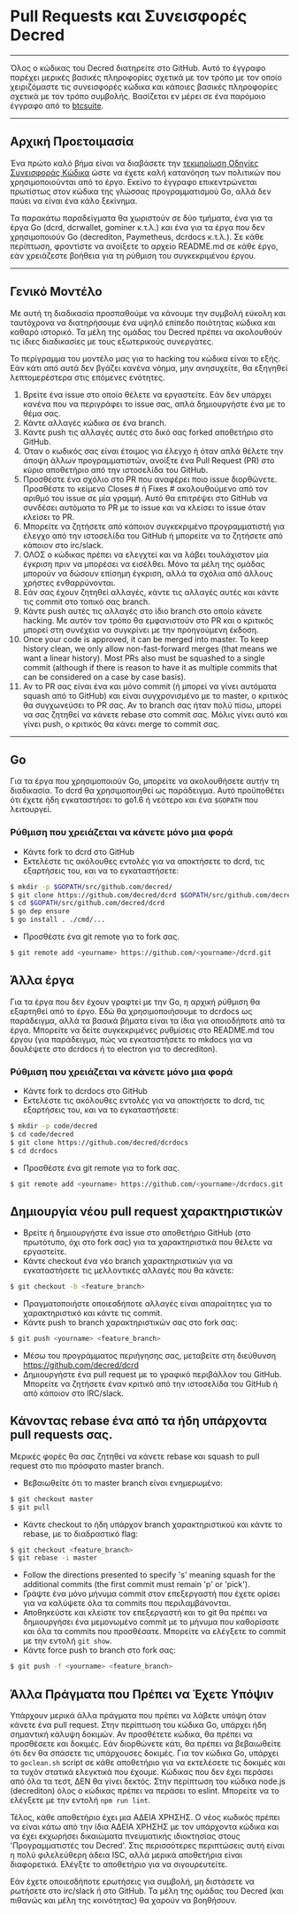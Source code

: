 # Pull Requests και Συνεισφορές Decred

---

Όλος ο κώδικας του Decred διατηρείτε στο GitHub. Αυτό το έγγραφο παρέχει μερικές βασικές πληροφορίες σχετικά με τον τρόπο με τον οποίο χειριζόμαστε τις συνεισφορές κώδικα και κάποιες βασικές πληροφορίες σχετικά με τον τρόπο συμβολής. Βασίζεται εν μέρει σε ένα παρόμοιο έγγραφο από το [btcsuite](https://github.com/btcsuite).

---

## Αρχική Προετοιμασία

Ένα πρώτο καλό βήμα είναι να διαβάσετε την [τεκμηρίωση Οδηγίες Συνεισφοράς Κώδικα](https://github.com/decred/dcrd/blob/master/docs/code_contribution_guidelines.md) ώστε να έχετε καλή κατανόηση των πολιτικών που χρησιμοποιούνται από το
έργο. Εκείνο το έγγραφο επικεντρώνεται πρωτίστως στον κώδικα της γλώσσας προγραμματισμού Go, αλλά δεν παύει να είναι ένα κάλο ξεκίνημα.

Τα παρακάτω παραδείγματα θα χωριστούν σε δύο τμήματα, ένα για τα έργα Go (dcrd, dcrwallet, gominer κ.τ.λ.) και ένα για τα έργα που δεν χρησιμοποιούν Go (decrediton, Paymetheus, dcrdocs κ.τ.λ.). Σε κάθε περίπτωση, φροντίστε να ανοίξετε το αρχείο README.md σε κάθε έργο, εάν χρειάζεστε βοήθεια για τη ρύθμιση του συγκεκριμένου έργου.

---

## Γενικό Μοντέλο

Με αυτή τη διαδικασία προσπαθούμε να κάνουμε την συμβολή εύκολη και ταυτόχρονα να διατηρήσουμε ένα υψηλό επίπεδο ποιότητας κώδικα και καθαρό ιστορικό. Τα μέλη της ομάδας του Decred πρέπει να ακολουθούν τις ίδιες διαδικασίες με τους εξωτερικούς συνεργάτες.

Το περίγραμμα του μοντέλο μας για το hacking του κώδικα είναι το εξής. Εάν κάτι από αυτά δεν βγάζει κανένα νόημα, μην ανησυχείτε, θα εξηγηθεί λεπτομερέστερα στις επόμενες ενότητες.

1. Βρείτε ένα issue στο οποίο θέλετε να εργαστείτε. Εάν δεν υπάρχει κανένα που να περιγράφει το issue σας, απλά δημιουργήστε ένα με το θέμα σας.
1. Κάντε αλλαγές κώδικα σε ένα branch.
1. Κάντε push τις αλλαγές αυτές στο δικό σας forked αποθετήριο στο GitHub.
1. Όταν ο κωδικός σας είναι έτοιμος για έλεγχο ή όταν απλά θέλετε την άποψη άλλων προγραμματιστών, ανοίξτε ένα Pull Request (PR) στο κύριο αποθετήριο από την ιστοσελίδα του GitHub.
1. Προσθέστε ένα σχόλιο στο PR που αναφέρει ποιο issue διορθώνετε. Προσθέστε το κείμενο Closes # ή Fixes # ακολουθούμενο από τον αριθμό του issue σε μία γραμμή. Αυτό θα επιτρέψει στο GitHub να συνδέσει αυτόματα το PR με το issue και να κλείσει το issue όταν κλείσει το PR.
1. Μπορείτε να ζητήσετε από κάποιον συγκεκριμένο προγραμματιστή για έλεγχο από την ιστοσελίδα του GitHub ή μπορείτε να το ζητήσετε από κάποιον στο irc/slack.
1. ΟΛΟΣ ο κώδικας πρέπει να ελεγχτεί και να λάβει τουλάχιστον μία έγκριση πριν να μπορέσει να εισέλθει. Μόνο τα μέλη της ομάδας μπορούν να δώσουν επίσημη έγκριση, αλλά τα σχόλια από άλλους χρήστες ενθαρρύνονται.
1. Εάν σας έχουν ζητηθεί αλλαγές, κάντε τις αλλαγές αυτές και κάντε τις commit στο τοπικό σας branch.
1. Κάντε push αυτές τις αλλαγές στο ίδιο branch στο οποίο κάνετε hacking. Με αυτόν τον τρόπο θα εμφανιστούν στο PR και ο κριτικός μπορεί στη συνέχεια να συγκρίνει με την προηγούμενη έκδοση.
1. Once your code is approved, it can be merged into master.  To keep history clean, we only allow non-fast-forward merges (that means we want a linear history).  Most PRs also must be squashed to a single commit (although if there is reason to have it as multiple commits that can be considered on a case by case basis).
1. Αν το PR σας είναι ένα και μόνο commit (ή μπορεί να γίνει αυτόματα squash από το GitHub) και είναι συγχρονισμένο με το master, ο κριτικός θα συγχωνεύσει το PR σας. Αν το branch σας ήταν πολύ πίσω, μπορεί να σας ζητηθεί να κάνετε rebase στο commit σας. Μόλις γίνει αυτό και γίνει push, ο κριτικός θα κάνει merge το commit σας.

---

## Go 

Για τα έργα που χρησιμοποιούν Go, μπορείτε να ακολουθήσετε αυτήν τη διαδικασία. Το dcrd θα χρησιμοποιηθεί ως παράδειγμα. Αυτό προϋποθέτει ότι έχετε ήδη εγκαταστήσει το go1.6 ή νεότερο και ένα `$GOPATH` που λειτουργεί.

### Ρύθμιση που χρειάζεται να κάνετε μόνο μια φορά
- Κάντε fork το dcrd στο GitHub
- Εκτελέστε τις ακόλουθες εντολές για να αποκτήσετε το dcrd, τις εξαρτήσεις του, και να το εγκαταστήσετε:

```bash
$ mkdir -p $GOPATH/src/github.com/decred/
$ git clone https://github.com/decred/dcrd $GOPATH/src/github.com/decred/dcrd
$ cd $GOPATH/src/github.com/decred/dcrd
$ go dep ensure
$ go install . ./cmd/...
```

- Προσθέστε ένα git remote για το fork σας.

```bash
$ git remote add <yourname> https://github.com/<yourname>/dcrd.git
```

## Άλλα έργα

Για τα έργα που δεν έχουν γραφτεί με την Go, η αρχική ρύθμιση θα εξαρτηθεί από το έργο. Εδώ θα χρησιμοποιήσουμε το dcrdocs ως παράδειγμα, αλλά τα βασικά βήματα είναι τα ίδια για οποιοδήποτε από τα έργα. Μπορείτε να δείτε συγκεκριμένες ρυθμίσεις στο README.md του έργου (για παράδειγμα, πώς να εγκαταστήσετε το mkdocs για να δουλέψετε στο dcrdocs ή το electron για το decrediton).

### Ρύθμιση που χρειάζεται να κάνετε μόνο μια φορά
- Κάντε fork το dcrdocs στο GitHub
- Εκτελέστε τις ακόλουθες εντολές για να αποκτήσετε το dcrd, τις εξαρτήσεις του, και να το εγκαταστήσετε:

```bash
$ mkdir -p code/decred
$ cd code/decred
$ git clone https://github.com/decred/dcrdocs
$ cd dcrdocs
```

- Προσθέστε ένα git remote για το fork σας.

```bash
$ git remote add <yourname> https://github.com/<yourname>/dcrdocs.git
```

## Δημιουργία νέου pull request χαρακτηριστικών
- Βρείτε ή δημιουργήστε ένα issue στο αποθετήριο GitHub (στο πρωτότυπο, όχι στο fork σας) για τα χαρακτηριστικά που θέλετε να εργαστείτε.
- Κάντε checkout ένα νέο branch χαρακτηριστικών για να εγκαταστήσετε τις μελλοντικές αλλαγές που θα κάνετε:

```bash
$ git checkout -b <feature_branch>
```
- Πραγματοποιήστε οποιεσδήποτε αλλαγές είναι απαραίτητες για το χαρακτηριστικό και κάντε τις commit.
- Κάντε push το branch χαρακτηριστικών σας στο fork σας:

```bash
$ git push <yourname> <feature_branch>
```
- Μέσω του προγράμματος περιήγησης σας, μεταβείτε στη διεύθυνση https://github.com/decred/dcrd
- Δημιουργήστε ένα pull request με το γραφικό περιβάλλον του GitHub. Μπορείτε να ζητήσετε έναν κριτικό από την ιστοσελίδα του GitHub ή από κάποιον στο IRC/slack.

## Κάνοντας rebase ένα από τα ήδη υπάρχοντα pull requests σας.

Μερικές φορές θα σας ζητηθεί να κάνετε rebase και squash το pull request στο πιο πρόσφατο master branch.

- Βεβαιωθείτε ότι το master branch είναι ενημερωμένο:

```bash
$ git checkout master
$ git pull
```
- Κάντε checkout το ήδη υπάρχον branch χαρακτηριστικού και κάντε το rebase, με το διαδραστικό flag:

```bash
$ git checkout <feature_branch>
$ git rebase -i master
```
- Follow the directions presented to specify 's' meaning squash for the additional commits (the first commit must remain 'p' or 'pick').
- Γράψτε ένα μόνο μήνυμα commit στον επεξεργαστή που έχετε ορίσει για να καλύψετε όλα τα commits που περιλαμβάνονται.
- Αποθηκεύστε και κλείστε τον επεξεργαστή και το git θα πρέπει να δημιουργήσει ένα μεμονωμένο commit με το μήνυμα που καθορίσατε και όλα τα commits που προσθέσατε. Μπορείτε να ελέγξετε το commit με την εντολή ```git show```.
- Κάντε force push το branch στο fork σας:

```bash
$ git push -f <yourname> <feature_branch>
```

## Άλλα Πράγματα που Πρέπει να Έχετε Υπόψιν

Υπάρχουν μερικά άλλα πράγματα που πρέπει να λάβετε υπόψη όταν κάνετε ένα pull request. Στην περίπτωση του κώδικα Go, υπάρχει ήδη σημαντική κάλυψη δοκιμών. Αν προσθέτετε κώδικα, θα πρέπει να προσθέσετε και δοκιμές. Εάν διορθώνετε κάτι, θα πρέπει να βεβαιωθείτε ότι δεν θα σπάσετε τις υπάρχουσες δοκιμές. Για τον κώδικα Go, υπάρχει το ```goclean.sh``` script σε κάθε αποθετήριο για να εκτελέσετε τις δοκιμές και τα τυχόν στατικά ελεγκτικά που έχουμε. Κώδικας που δεν έχει περάσει από όλα τα τεστ, ΔΕΝ θα γίνει δεκτός. Στην περίπτωση του κώδικα node.js (decrediton) όλος ο κώδικας πρέπει να περάσει το eslint. Μπορείτε να το ελέγξετε με την εντολή ```npm run lint```.

Τέλος, κάθε αποθετήριο έχει μια ΑΔΕΙΑ ΧΡΗΣΗΣ. Ο νέος κωδικός πρέπει να είναι κάτω από την ίδια ΑΔΕΙΑ ΧΡΗΣΗΣ με τον υπάρχοντα κώδικα και να έχει εκχωρήσει δικαιώματα πνευματικής ιδιοκτησίας στους 'Προγραμματιστές του Decred'. Στις περισσότερες περιπτώσεις αυτή είναι η πολύ φιλελεύθερη άδεια ISC, αλλά μερικά αποθετήρια είναι διαφορετικά. Ελέγξτε το αποθετήριο για να σιγουρευτείτε.

Εάν έχετε οποιεσδήποτε ερωτήσεις για συμβολή, μη διστάσετε να ρωτήσετε στο irc/slack ή στο GitHub. Τα μέλη της ομάδας του Decred (και πιθανώς και μέλη της κοινότητας) θα χαρούν να βοηθήσουν.
